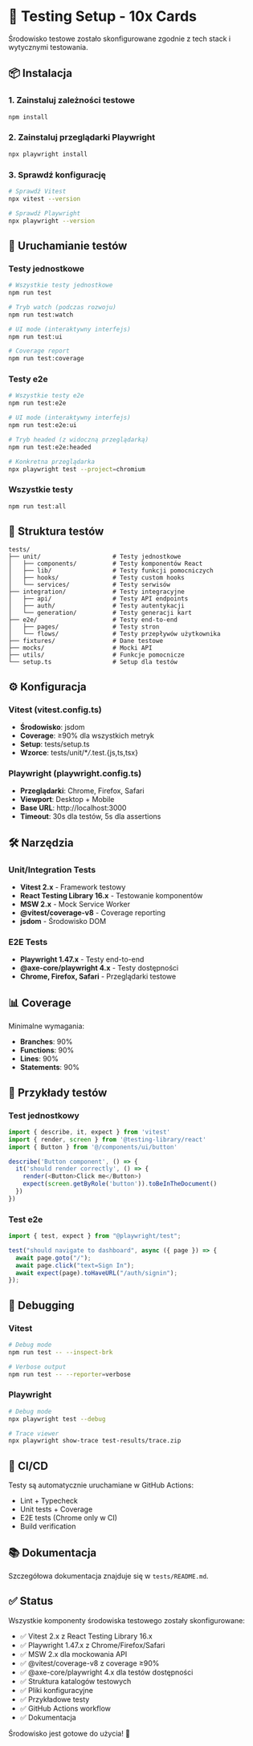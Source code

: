 # 🧪 Testing Setup - 10x Cards

Środowisko testowe zostało skonfigurowane zgodnie z tech stack i wytycznymi testowania.

## 📦 Instalacja

### 1. Zainstaluj zależności testowe

```bash
npm install
```

### 2. Zainstaluj przeglądarki Playwright

```bash
npx playwright install
```

### 3. Sprawdź konfigurację

```bash
# Sprawdź Vitest
npx vitest --version

# Sprawdź Playwright
npx playwright --version
```

## 🚀 Uruchamianie testów

### Testy jednostkowe

```bash
# Wszystkie testy jednostkowe
npm run test

# Tryb watch (podczas rozwoju)
npm run test:watch

# UI mode (interaktywny interfejs)
npm run test:ui

# Coverage report
npm run test:coverage
```

### Testy e2e

```bash
# Wszystkie testy e2e
npm run test:e2e

# UI mode (interaktywny interfejs)
npm run test:e2e:ui

# Tryb headed (z widoczną przeglądarką)
npm run test:e2e:headed

# Konkretna przeglądarka
npx playwright test --project=chromium
```

### Wszystkie testy

```bash
npm run test:all
```

## 📁 Struktura testów

```
tests/
├── unit/                    # Testy jednostkowe
│   ├── components/          # Testy komponentów React
│   ├── lib/                 # Testy funkcji pomocniczych
│   ├── hooks/               # Testy custom hooks
│   └── services/            # Testy serwisów
├── integration/             # Testy integracyjne
│   ├── api/                 # Testy API endpoints
│   ├── auth/                # Testy autentykacji
│   └── generation/          # Testy generacji kart
├── e2e/                     # Testy end-to-end
│   ├── pages/               # Testy stron
│   └── flows/               # Testy przepływów użytkownika
├── fixtures/                # Dane testowe
├── mocks/                   # Mocki API
├── utils/                   # Funkcje pomocnicze
└── setup.ts                 # Setup dla testów
```

## ⚙️ Konfiguracja

### Vitest (vitest.config.ts)

- **Środowisko**: jsdom
- **Coverage**: ≥90% dla wszystkich metryk
- **Setup**: tests/setup.ts
- **Wzorce**: tests/unit/\*_/_.test.{js,ts,tsx}

### Playwright (playwright.config.ts)

- **Przeglądarki**: Chrome, Firefox, Safari
- **Viewport**: Desktop + Mobile
- **Base URL**: http://localhost:3000
- **Timeout**: 30s dla testów, 5s dla assertions

## 🛠️ Narzędzia

### Unit/Integration Tests

- **Vitest 2.x** - Framework testowy
- **React Testing Library 16.x** - Testowanie komponentów
- **MSW 2.x** - Mock Service Worker
- **@vitest/coverage-v8** - Coverage reporting
- **jsdom** - Środowisko DOM

### E2E Tests

- **Playwright 1.47.x** - Testy end-to-end
- **@axe-core/playwright 4.x** - Testy dostępności
- **Chrome, Firefox, Safari** - Przeglądarki testowe

## 📊 Coverage

Minimalne wymagania:

- **Branches**: 90%
- **Functions**: 90%
- **Lines**: 90%
- **Statements**: 90%

## 🔧 Przykłady testów

### Test jednostkowy

```typescript
import { describe, it, expect } from 'vitest'
import { render, screen } from '@testing-library/react'
import { Button } from '@/components/ui/button'

describe('Button component', () => {
  it('should render correctly', () => {
    render(<Button>Click me</Button>)
    expect(screen.getByRole('button')).toBeInTheDocument()
  })
})
```

### Test e2e

```typescript
import { test, expect } from "@playwright/test";

test("should navigate to dashboard", async ({ page }) => {
  await page.goto("/");
  await page.click("text=Sign In");
  await expect(page).toHaveURL("/auth/signin");
});
```

## 🐛 Debugging

### Vitest

```bash
# Debug mode
npm run test -- --inspect-brk

# Verbose output
npm run test -- --reporter=verbose
```

### Playwright

```bash
# Debug mode
npx playwright test --debug

# Trace viewer
npx playwright show-trace test-results/trace.zip
```

## 🚦 CI/CD

Testy są automatycznie uruchamiane w GitHub Actions:

- Lint + Typecheck
- Unit tests + Coverage
- E2E tests (Chrome only w CI)
- Build verification

## 📚 Dokumentacja

Szczegółowa dokumentacja znajduje się w `tests/README.md`.

## ✅ Status

Wszystkie komponenty środowiska testowego zostały skonfigurowane:

- ✅ Vitest 2.x z React Testing Library 16.x
- ✅ Playwright 1.47.x z Chrome/Firefox/Safari
- ✅ MSW 2.x dla mockowania API
- ✅ @vitest/coverage-v8 z coverage ≥90%
- ✅ @axe-core/playwright 4.x dla testów dostępności
- ✅ Struktura katalogów testowych
- ✅ Pliki konfiguracyjne
- ✅ Przykładowe testy
- ✅ GitHub Actions workflow
- ✅ Dokumentacja

Środowisko jest gotowe do użycia! 🎉
